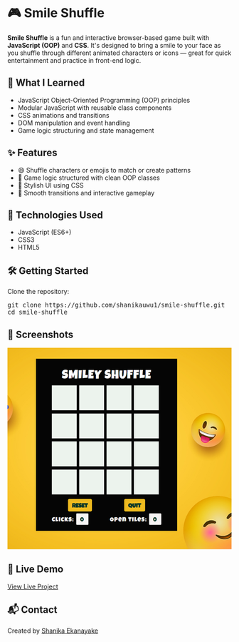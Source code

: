 # 🎮 Smile Shuffle

**Smile Shuffle** is a fun and interactive browser-based game built with **JavaScript (OOP)** and **CSS**. It's designed to bring a smile to your face as you shuffle through different animated characters or icons — great for quick entertainment and practice in front-end logic.

## 🧠 What I Learned

- JavaScript Object-Oriented Programming (OOP) principles
- Modular JavaScript with reusable class components
- CSS animations and transitions
- DOM manipulation and event handling
- Game logic structuring and state management

## ✨ Features

- 😄 Shuffle characters or emojis to match or create patterns
- 🧩 Game logic structured with clean OOP classes
- 🎨 Stylish UI using  CSS
- 🔁 Smooth transitions and interactive gameplay

## 🚀 Technologies Used

- JavaScript (ES6+)
- CSS3
- HTML5

## 🛠️ Getting Started

Clone the repository:
<pre>
git clone https://github.com/shanikauwu1/smile-shuffle.git
cd smile-shuffle
</pre>

## 📸 Screenshots

![Smile Shuffle Gameplay](./images/sreenshot.png)


## 🔗 Live Demo
 [View Live Project](https://shanikacode.in/smily-shuffle/)

## 📬 Contact
Created by [Shanika Ekanayake](https://shanikacode.in/)
